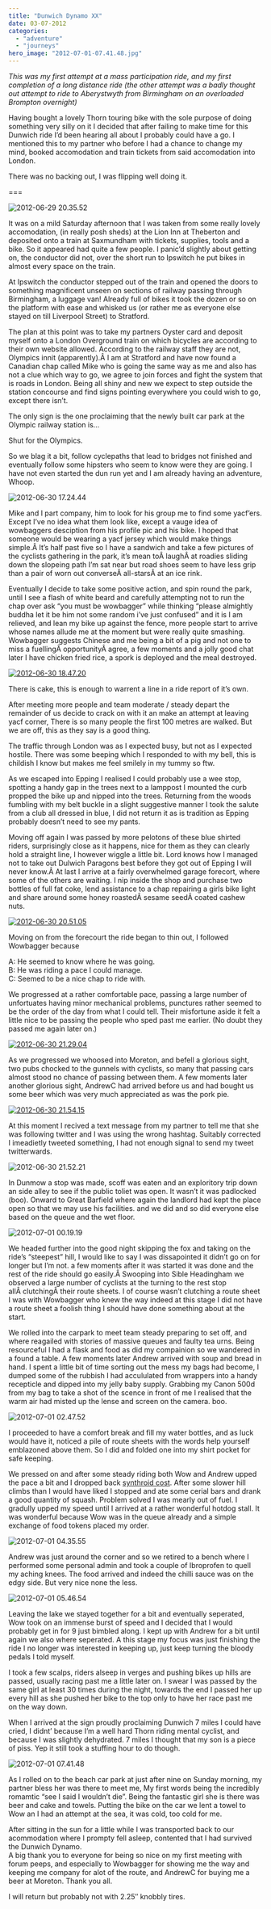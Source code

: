 ```yaml
---
title: "Dunwich Dynamo XX"
date: 03-07-2012
categories: 
  - "adventure"
  - "journeys"
hero_image: "2012-07-01-07.41.48.jpg"
---
```


_This was my first attempt at a mass participation ride, and my first completion of a long distance ride (the other attempt was a badly thought out attempt to ride to Aberystwyth from Birmingham on an overloaded Brompton overnight)_

Having bought a lovely Thorn touring bike with the sole purpose of doing something very silly on it I decided that after failing to make time for this Dunwich ride I’d been hearing all about I probably could have a go. I mentioned this to my partner who before I had a chance to change my mind, booked accomodation and train tickets from said accomodation into London.

There was no backing out, I was flipping well doing it.

===

![](images/2012-06-29-20.35.52-900x600.jpg "2012-06-29 20.35.52")

It was on a mild Saturday afternoon that I was taken from some really lovely accomodation, (in really posh sheds) at the Lion Inn at Theberton and deposited onto a train at Saxmundham with tickets, supplies, tools and a bike. So it appeared had quite a few people. I panic’d slightly about getting on, the conductor did not, over the short run to Ipswitch he put bikes in almost every space on the train.

At Ipswitch the conductor stepped out of the train and opened the doors to something magnificent unseen on sections of railway passing through Birmingham, a luggage van! Already full of bikes it took the dozen or so on the platform with ease and whisked us (or rather me as everyone else stayed on till Liverpool Street) to Stratford.

The plan at this point was to take my partners Oyster card and deposit myself onto a London Overground train on which bicycles are according to their own website allowed. According to the railway staff they are not, Olympics innit (apparently).Â I am at Stratford and have now found a Canadian chap called Mike who is going the same way as me and also has not a clue which way to go, we agree to join forces and fight the system that is roads in London. Being all shiny and new we expect to step outside the station concourse and find signs pointing everywhere you could wish to go, except there isn’t.

The only sign is the one proclaiming that the newly built car park at the Olympic railway station is…

Shut for the Olympics.

So we blag it a bit, follow cyclepaths that lead to bridges not finished and eventually follow some hipsters who seem to know were they are going. I have not even started the dun run yet and I am already having an adventure, Whoop.

![](images/2012-06-30-17.24.44-900x600.jpg "2012-06-30 17.24.44")

Mike and I part company, him to look for his group me to find some yacf’ers. Except I’ve no idea what them look like, except a vauge idea of wowbaggers desciption from his profile pic and his bike. I hoped that someone would be wearing a yacf jersey which would make things simple.Â It’s half past five so I have a sandwich and take a few pictures of the cyclists gathering in the park, it’s mean toÂ laughÂ at roadies sliding down the slopeing path I’m sat near but road shoes seem to have less grip than a pair of worn out converseÂ all-starsÂ at an ice rink.

Eventually I decide to take some positive action, and spin round the park, until I see a flash of white beard and carefully attempting not to run the chap over ask “you must be wowbagger” while thinking “please almightly buddha let it be him not some random i’ve just confused” and it is I am relieved, and lean my bike up against the fence, more people start to arrive whose names allude me at the moment but were really quite smashing. Wowbagger suggests Chinese and me being a bit of a pig and not one to miss a fuellingÂ opportunityÂ agree, a few moments and a jolly good chat later I have chicken fried rice, a spork is deployed and the meal destroyed.

[![](images/2012-06-30-18.47.20-450x675.jpg "2012-06-30 18.47.20")](http://www.davelodwig.co.uk/2012/07/dunwich-dynamo-xx/2012-06-30-18-47-20/)

There is cake, this is enough to warrent a line in a ride report of it’s own.

After meeting more people and team moderate / steady depart the remainder of us decide to crack on with it an make an attempt at leaving yacf corner, There is so many people the first 100 metres are walked. But we are off, this as they say is a good thing.

The traffic through London was as I expected busy, but not as I expected hostile. There was some beeping which I responded to with my bell, this is childish I know but makes me feel smilely in my tummy so ftw.

As we escaped into Epping I realised I could probably use a wee stop, spotting a handy gap in the trees next to a lamppost I mounted the curb propped the bike up and nipped into the trees. Returning from the woods fumbling with my belt buckle in a slight suggestive manner I took the salute from a club all dressed in blue, I did not return it as is tradition as Epping probably doesn’t need to see my pants.

Moving off again I was passed by more pelotons of these blue shirted riders, surprisingly close as it happens, nice for them as they can clearly hold a straight line, I however wiggle a little bit. Lord knows how I managed not to take out Dulwich Paragons best before they got out of Epping I will never know.Â At last I arrive at a fairly overwhelmed garage forecort, where some of the others are waiting. I nip inside the shop and purchase two bottles of full fat coke, lend assistance to a chap repairing a girls bike light and share around some honey roastedÂ sesame seedÂ coated cashew nuts.

[![](images/2012-06-30-20.51.05-450x675.jpg "2012-06-30 20.51.05")](http://www.davelodwig.co.uk/2012/07/dunwich-dynamo-xx/2012-06-30-20-51-05/)

Moving on from the forecourt the ride began to thin out, I followed Wowbagger because

A: He seemed to know where he was going.  
B: He was riding a pace I could manage.  
C: Seemed to be a nice chap to ride with.

We progressed at a rather comfortable pace, passing a large number of unfortuates having minor mechanical problems, punctures rather seemed to be the order of the day from what I could tell. Their misfortune aside it felt a little nice to be passing the people who sped past me earlier. (No doubt they passed me again later on.)

[![](images/2012-06-30-21.29.04-450x675.jpg "2012-06-30 21.29.04")](http://www.davelodwig.co.uk/2012/07/dunwich-dynamo-xx/2012-06-30-21-29-04/)

As we progressed we whoosed into Moreton, and befell a glorious sight, two pubs chocked to the gunnels with cyclists, so many that passing cars almost stood no chance of passing between them. A few moments later another glorious sight, AndrewC had arrived before us and had bought us some beer which was very much appreciated as was the pork pie.

[![](images/2012-06-30-21.54.15-450x675.jpg "2012-06-30 21.54.15")](http://www.davelodwig.co.uk/2012/07/dunwich-dynamo-xx/2012-06-30-21-54-15/)

At this moment I recived a text message from my partner to tell me that she was following twitter and I was using the wrong hashtag. Suitably corrected I imeadietly tweeted something, I had not enough signal to send my tweet twitterwards.

![](images/2012-06-30-21.52.21-900x600.jpg "2012-06-30 21.52.21")

In Dunmow a stop was made, scoff was eaten and an exploritory trip down an side alley to see if the public toliet was open. It wasn’t it was padlocked (boo). Onward to Great Barfield where again the landlord had kept the place open so that we may use his facilities. and we did and so did everyone else based on the queue and the wet floor.

![](images/2012-07-01-00.19.19-900x600.jpg "2012-07-01 00.19.19")

We headed further into the good night skipping the fox and taking on the ride’s “steepest” hill, I would like to say I was dissapointed it didn’t go on for longer but I’m not. a few moments after it was started it was done and the rest of the ride should go easily.Â Swooping into Sible Headingham we observed a large number of cyclists at the turning to the rest stop allÂ clutchingÂ their route sheets. I of course wasn’t clutching a route sheet I was with Wowbagger who knew the way indeed at this stage I did not have a route sheet a foolish thing I should have done something about at the start.

We rolled into the carpark to meet team steady preparing to set off, and where reagailed with stories of massive queues and faulty tea urns. Being resourceful I had a flask and food as did my compainion so we wandered in a found a table. A few moments later Andrew arrived with soup and bread in hand. I spent a little bit of time sorting out the mess my bags had become, I dumped some of the rubbish I had accululated from wrappers into a handy recepticle and dipped into my jelly baby supply. Grabbing my Canon 500d from my bag to take a shot of the scence in front of me I realised that the warm air had misted up the lense and screen on the camera. boo.

![](images/2012-07-01-02.47.52-900x505.jpg "2012-07-01 02.47.52")

I proceeded to have a comfort break and fill my water bottles, and as luck would have it, noticed a pile of route sheets with the words help yourself emblazoned above them. So I did and folded one into my shirt pocket for safe keeping.

We pressed on and after some steady riding both Wow and Andrew upped the pace a bit and I dropped back [synthroid cost](http://biturlz.com/bubBvss). After some slower hill climbs than I would have liked I stopped and ate some cerial bars and drank a good quantity of squash. Problem solved I was mearly out of fuel. I gradully upped my speed until I arrived at a rather wonderful hotdog stall. It was wonderful because Wow was in the queue already and a simple exchange of food tokens placed my order.

![](images/2012-07-01-04.35.55-900x600.jpg "2012-07-01 04.35.55")

Andrew was just around the corner and so we retired to a bench where I performed some personal admin and took a couple of Ibroprofen to quell my aching knees. The food arrived and indeed the chilli sauce was on the edgy side. But very nice none the less.

![](images/2012-07-01-05.46.54-900x672.jpg "2012-07-01 05.46.54")

Leaving the lake we stayed together for a bit and eventually seperated, Wow took on an immense burst of speed and I decided that I would probably get in for 9 just bimbled along. I kept up with Andrew for a bit until again we also where seperated. A this stage my focus was just finishing the ride I no longer was interested in keeping up, just keep turning the bloody pedals I told myself.

I took a few scalps, riders alseep in verges and pushing bikes up hills are passed, usually racing past me a little later on. I swear I was passed by the same girl at least 30 times during the night, towards the end I passed her up every hill as she pushed her bike to the top only to have her race past me on the way down.

When I arrived at the sign proudly proclaiming Dunwich 7 miles I could have cried, I didnt’ because I’m a well hard Thorn riding mental cyclist, and because I was slightly dehydrated. 7 miles I thought that my son is a piece of piss. Yep it still took a stuffing hour to do though.

![](images/2012-07-01-07.41.48-900x600.jpg "2012-07-01 07.41.48")

As I rolled on to the beach car park at just after nine on Sunday morning, my partner bless her was there to meet me, My first words being the incredibly romamtic “see I said I wouldn’t die”. Being the fantastic girl she is there was beer and cake and towels. Putting the bike on the car we lent a towel to Wow an I had an attempt at the sea, it was cold, too cold for me.

After sitting in the sun for a little while I was transported back to our acommodation where I prompty fell asleep, contented that I had survived the Dunwich Dynamo.  
A big thank you to everyone for being so nice on my first meeting with forum peeps, and especially to Wowbagger for showing me the way and keeping me company for alot of the route, and AndrewC for buying me a beer at Moreton. Thank you all.

I will return but probably not with 2.25″ knobbly tires.
